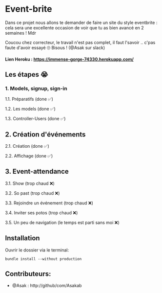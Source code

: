 # Event-brite

Dans ce projet nous allons te demander de faire un site du style eventbrite : cela sera une excellente occasion de voir que tu as bien avancé en 2 semaines ! Mdr

Coucou chez correcteur, le travail n'est pas complet, il faut l'savoir .. c'pas faute d'avoir essayé 🙄
Bisous !  (@Asak sur slack)
#### Lien Heroku : https://immense-gorge-74330.herokuapp.com/

## Les étapes 😭 

### 1. Models, signup, sign-in 

1.1. Préparatifs (done ✅)

1.2. Les models (done ✅)

1.3. Controller-Users (done ✅)

## 2. Création d'événements

2.1. Création (done ✅)

2.2. Affichage (done ✅)

## 3. Event-attendance 

3.1. Show (trop chaud ❌)

3.2. So past (trop chaud ❌)

3.3. Rejoindre un événement (trop chaud ❌)

3.4. Inviter ses potos (trop chaud ❌)

3.5. Un peu de navigation (le temps est parti sans moi ❌)


## Installation

Ouvrir le dossier via le terminal:

```
bundle install --without production
```






## Contributeurs:

* @Asak : http://github/com/Asakab
